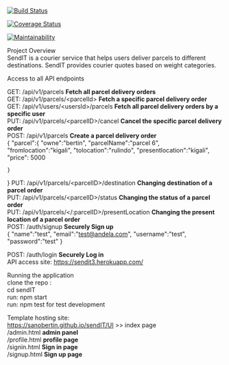 [![Build Status](https://travis-ci.org/sanobertin/sendIT.svg?branch=develop)](https://travis-ci.org/sanobertin/sendIT) <br />

[![Coverage Status](https://coveralls.io/repos/github/sanobertin/sendIT/badge.svg?branch=develop)](https://coveralls.io/github/sanobertin/sendIT?branch=develop) <br />

[![Maintainability](https://api.codeclimate.com/v1/badges/b9730dc36784773c6953/maintainability)](https://codeclimate.com/github/sanobertin/sendIT/maintainability) <br />

Project Overview<br />
SendIT is a courier service that helps users deliver parcels to different destinations. SendIT
provides courier quotes based on weight categories.<br />

Access to all API endpoints<br />

GET: /api/v1/parcels   <b>Fetch all parcel delivery orders</b><br />
GET: /api/v1/parcels/&lt;parcelId&gt;   <b>Fetch a specific parcel delivery order</b><br />
GET: /api/v1/users/&lt;usersId&gt;/parcels  <b>Fetch all parcel delivery orders by a specific user</b><br />
PUT: /api/v1/parcels/&lt;parcelID&gt;/cancel <b>Cancel the specific parcel delivery order</b><br />
POST: /api/v1/parcels       <b>Create a parcel delivery order</b><br />
{
	"parcel":{
		"owne":"bertin", 
		"parcelName":"parcel 6", 
		"fromlocation":"kigali", 
		"tolocation":"rulindo", 
		"presentlocation":"kigali", 
		"price": 5000
		
	}
}
PUT: /api/v1/parcels/&lt;parcelID&gt;/destination       <b>Changing destination of a parcel order</b><br />
PUT: /api/v1/parcels/&lt;parcelID&gt;/status        <b>Changing the status of a parcel order</b><br />
PUT: /api/v1/parcels/&lt;/:parcelID&gt;/presentLocation     <b>Changing the present location of a parcel order</b><br />
POST: /auth/signup       <b>Securely Sign up</b><br />
{
	"name":"test",
	"email":"test@andela.com",
	"username":"test",
	"password":"test"
}
	
POST: /auth/login        <b>Securely Log in</b><br />
API access site: https://sendit3.herokuapp.com/ </b><br />

Running the application <br />
clone the repo :<br />
cd sendIT <br />
run: npm start<br />
run: npm test  for test development <br />

Template hosting site: <br />
https://sanobertin.github.io/sendIT/UI  >> index page <br />
/admin.html  <b> admin panel </b><br />
/profile.html <b>  profile page </b><br />
/signin.html <b> Sign in page </b><br />
/signup.html <b>  Sign up page </b><br />

